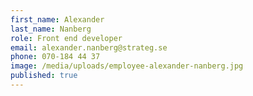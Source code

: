 ```yaml
---
first_name: Alexander
last_name: Nanberg
role: Front end developer
email: alexander.nanberg@strateg.se
phone: 070-184 44 37
image: /media/uploads/employee-alexander-nanberg.jpg
published: true
---
```


